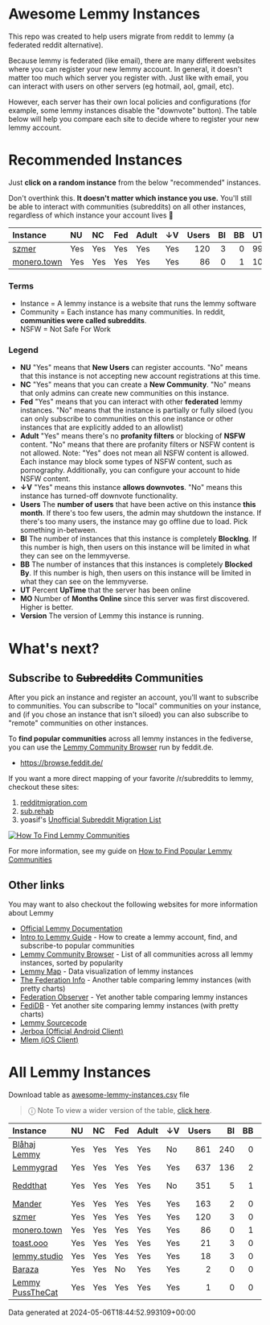 
# Awesome Lemmy Instances

This repo was created to help users migrate from reddit to lemmy (a federated reddit alternative).

Because lemmy is federated (like email), there are many different websites where you can register your new lemmy account. In general, it doesn't matter too much which server you register with. Just like with email, you can interact with users on other servers (eg hotmail, aol, gmail, etc).

However, each server has their own local policies and configurations (for example, some lemmy instances disable the "downvote" button). The table below will help you compare each site to decide where to register your new lemmy account.

# Recommended Instances

Just **click on a random instance** from the below "recommended" instances.

Don't overthink this. **It doesn't matter which instance you use.** You'll still be able to interact with communities (subreddits) on all other instances, regardless of which instance your account lives 🙂

| Instance                           | NU   | NC   | Fed   | Adult   | ↓V   |   Users |   BI |   BB | UT   |   MO | Version   |
|:-----------------------------------|:-----|:-----|:------|:--------|:-----|--------:|-----:|-----:|:-----|-----:|:----------|
| [szmer](https://szmer.info)        | Yes  | Yes  | Yes   | Yes     | Yes  |     120 |    3 |    0 | 99%  |   38 | 0.19.3    |
| [monero.town](https://monero.town) | Yes  | Yes  | Yes   | Yes     | Yes  |      86 |    0 |    1 | 100% |   10 | 0.19.3    |

### Terms

 * Instance = A lemmy instance is a website that runs the lemmy software
 * Community = Each instance has many communities. In reddit, **communities were called subreddits**.
 * NSFW = Not Safe For Work

### Legend

 * **NU** "Yes" means that **New Users** can register accounts. "No" means that this instance is not accepting new account registrations at this time.
 * **NC** "Yes" means that you can create a **New Community**. "No" means that only admins can create new communities on this instance.
 * **Fed** "Yes" means that you can interact with other **federated** lemmy instances. "No" means that the instance is partially or fully siloed (you can only subscribe to communities on this one instance or other instances that are explicitly added to an allowlist)
 * **Adult** "Yes" means there's no **profanity filters** or blocking of **NSFW** content. "No" means that there are profanity filters or NSFW content is not allowed. Note: "Yes" does not mean all NSFW content is allowed. Each instance may block some types of NSFW content, such as pornography. Additionally, you can configure your account to hide NSFW content. 
 * **↓V** "Yes" means this instance **allows downvotes**. "No" means this instance has turned-off downvote functionality.
 * **Users** The **number of users** that have been active on this instance **this month**. If there's too few users, the admin may shutdown the instance. If there's too many users, the instance may go offline due to load. Pick something in-between.
 * **BI** The number of instances that this instance is completely **BlockIng**. If this number is high, then users on this instance will be limited in what they can see on the lemmyverse.
 * **BB** The number of instances that this instances is completely **Blocked By**. If this number is high, then users on this instance will be limited in what they can see on the lemmyverse.
 * **UT** Percent **UpTime** that the server has been online
 * **MO** Number of **Months Online** since this server was first discovered. Higher is better.
 * **Version** The version of Lemmy this instance is running.

# What's next?

## Subscribe to ~~Subreddits~~ Communities

After you pick an instance and register an account, you'll want to subscribe to communities. You can subscribe to "local" communities on your instance, and (if you chose an instance that isn't siloed) you can also subscribe to "remote" communities on other instances.

To **find popular communities** across all lemmy instances in the fediverse, you can use the [Lemmy Community Browser](https://browse.feddit.de/) run by feddit.de.

 * https://browse.feddit.de/

If you want a more direct mapping of your favorite /r/subreddits to lemmy, checkout these sites:

1. [redditmigration.com](https://redditmigration.com/)
1. [sub.rehab](https://sub.rehab/?searchTerm=&visibleServices=lemmy&officialOnly=false&newOnly=false&favoriteOnly=false&sortBy=users_active_week)
1. yoasif's [Unofficial Subreddit Migration List](https://www.quippd.com/writing/2023/06/15/unofficial-subreddit-migration-list-lemmy-kbin-etc.html)


<a href="https://tech.michaelaltfield.net/2023/06/11/lemmy-migration-find-subreddits-communities/"><img src="lemmy-migration-find-subreddits-communities.jpg" alt="How To Find Lemmy Communities" /></a>

For more information, see my guide on [How to Find Popular Lemmy Communities](https://tech.michaelaltfield.net/2023/06/11/lemmy-migration-find-subreddits-communities/)

## Other links

You may want to also checkout the following websites for more information about Lemmy

 * [Official Lemmy Documentation](https://join-lemmy.org/docs/en/index.html)
 * [Intro to Lemmy Guide](https://tech.michaelaltfield.net/2023/06/11/lemmy-migration-find-subreddits-communities/) - How to create a lemmy account, find, and subscribe-to popular communities
 * [Lemmy Community Browser](https://browse.feddit.de/) - List of all communities across all lemmy instances, sorted by popularity
 * [Lemmy Map](https://lemmymap.feddit.de) - Data visualization of lemmy instances
 * [The Federation Info](https://the-federation.info/platform/73) - Another table comparing lemmy instances (with pretty charts)
 * [Federation Observer](https://lemmy.fediverse.observer/list) - Yet another table comparing lemmy instances
 * [FediDB](https://fedidb.org/software/lemmy) - Yet another site comparing lemmy instances (with pretty charts)
 * [Lemmy Sourcecode](https://github.com/LemmyNet/lemmy)
 * [Jerboa (Official Android Client)](https://f-droid.org/packages/com.jerboa/)
 * [Mlem (iOS Client)](https://apps.apple.com/gb/app/mlem-for-lemmy/id6450543782)


# All Lemmy Instances

Download table as <a href="https://raw.githubusercontent.com/maltfield/awesome-lemmy-instances/main/awesome-lemmy-instances.csv" target="_blank" download>awesome-lemmy-instances.csv</a> file

> ⓘ Note To view a wider version of the table, [click here](README.md).

| Instance                                          | NU   | NC   | Fed   | Adult   | ↓V   |   Users |   BI |   BB | UT   | MO   | Version       |
|:--------------------------------------------------|:-----|:-----|:------|:--------|:-----|--------:|-----:|-----:|:-----|:-----|:--------------|
| [Blåhaj Lemmy](https://lemmy.blahaj.zone)         | Yes  | Yes  | Yes   | Yes     | No   |     861 |  240 |    0 | 99%  | 16   | 0.19.3-kt.2   |
| [Lemmygrad](https://lemmygrad.ml)                 | Yes  | Yes  | Yes   | Yes     | Yes  |     637 |  136 |    2 | 99%  | 42   | 0.19.3        |
| [Reddthat](https://reddthat.com)                  | Yes  | Yes  | Yes   | Yes     | No   |     351 |    5 |    1 | 99%  | 10   | 0.19.4-beta.5 |
| [Mander](https://mander.xyz)                      | Yes  | Yes  | Yes   | Yes     | Yes  |     163 |    2 |    0 | 87%  | 37   | 0.19.3        |
| [szmer](https://szmer.info)                       | Yes  | Yes  | Yes   | Yes     | Yes  |     120 |    3 |    0 | 99%  | 38   | 0.19.3        |
| [monero.town](https://monero.town)                | Yes  | Yes  | Yes   | Yes     | Yes  |      86 |    0 |    1 | 100% | 10   | 0.19.3        |
| [toast.ooo](https://toast.ooo)                    | Yes  | Yes  | Yes   | Yes     | Yes  |      21 |    3 |    0 | 99%  | 10   | 0.19.3        |
| [lemmy.studio](https://lemmy.studio)              | Yes  | Yes  | Yes   | Yes     | Yes  |      18 |    3 |    0 | ??   | ??   | 0.19.3        |
| [Baraza](https://baraza.africa)                   | Yes  | Yes  | No    | Yes     | Yes  |       2 |    0 |    0 | 98%  | 41   | 0.19.3        |
| [Lemmy  PussTheCat](https://lemmy.pussthecat.org) | Yes  | Yes  | Yes   | Yes     | Yes  |       1 |    0 |    0 | 100% | 10   | 0.19.3        |

Data generated at 2024-05-06T18:44:52.993109+00:00
